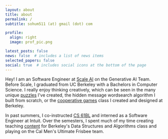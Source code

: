 ```yaml
---
layout: about
title: about
permalink: /
subtitle: sohum511 (at) gmail (dot) com

profile:
  align: right
  image: prof_pic.png

latest_posts: false
news: false  # includes a list of news items
selected_papers: false
social: true  # includes social icons at the bottom of the page
---
```


Hey! I am an Software Engineer at [Scale AI](https://scale.com) on the Generative AI Team. Before Scale, I graduated from UC Berkeley with a Bachelors in Computer Science. I really enjoy thinking creatively, which can be seen in the many unique [puzzles](/creativity/) I've created, the hidden message wordsearch algorithm I built from scratch, or the [cooperative games](https://coopgames.github.io) class I created and designed at Berkeley.

In past summers, I co-instructed [CS 61BL](https://cs61bl.org/su21/staff) and interned as a Software Engineer at Intuit. Over the semesters, I spent much of my time creating teaching [content](/cs61b/) for Berkeley's Data Structures and Algorithms class and playing on the Cal Men's Ultimate Frisbee team.
